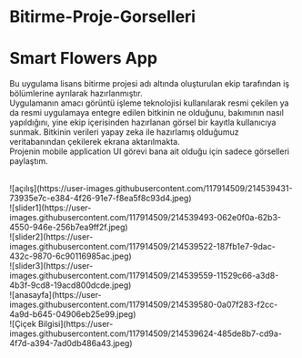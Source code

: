 # Bitirme-Proje-Gorselleri
<h1><text-align="center"> Smart Flowers App </h1>
<p>Bu uygulama lisans bitirme projesi adı altında oluşturulan ekip tarafından iş bölümlerine ayrılarak hazırlanmıştır. <br>
Uygulamanın amacı görüntü işleme teknolojisi kullanılarak resmi çekilen ya da resmi uygulamaya entegre edilen bitkinin ne olduğunu, bakımının nasıl yapıldığını, yine ekip içerisinden hazırlanan görsel bir kayıtla kullanıcıya sunmak. Bitkinin verileri yapay zeka ile hazırlamış olduğumuz veritabanından çekilerek ekrana aktarılmakta.
 <br>
Projenin mobile application UI görevi bana ait olduğu için sadece görselleri paylaştım. </p>
 <br>
![açılış](https://user-images.githubusercontent.com/117914509/214539431-73935e7c-e384-4f26-91e7-f8ea5f8c93d4.jpeg)
 <br>
 ![slider1](https://user-images.githubusercontent.com/117914509/214539493-062e0f0a-62b3-4550-946e-256b7ea9ff2f.jpeg)
 <br>
 ![slider2](https://user-images.githubusercontent.com/117914509/214539522-187fb1e7-9dac-432c-9870-6c90116985ac.jpeg)
 <br>
 ![slider3](https://user-images.githubusercontent.com/117914509/214539559-11529c66-a3d8-4b3f-9cd8-19acd800dcde.jpeg)
 <br>
 ![anasayfa](https://user-images.githubusercontent.com/117914509/214539580-0a07f283-f2cc-4a9d-b645-04906eb25e99.jpeg)
 <br>
 ![Çiçek Bilgisi](https://user-images.githubusercontent.com/117914509/214539624-485de8b7-cd9a-4f7d-a394-7ad0db486a43.jpeg)

 
